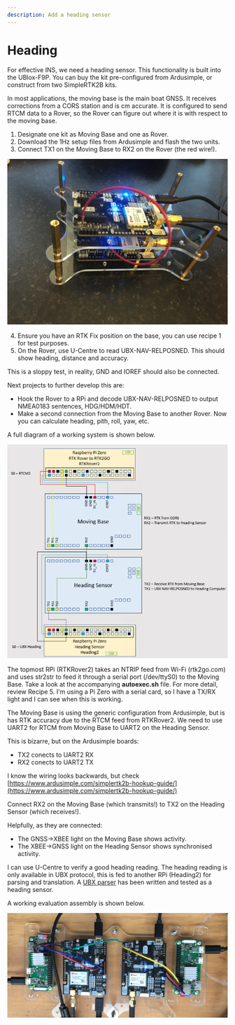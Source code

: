 ```yaml
---
description: Add a heading sensor
---
```


# Heading

For effective INS, we need a heading sensor. This functionality is built into the UBlox-F9P. You can buy the kit pre-configured from Ardusimple, or construct from two SimpleRTK2B kits.

In most applications, the moving base is the main boat GNSS. It receives corrections from a CORS station and is cm accurate. It is configured to send RTCM data to a Rover, so the Rover can figure out where it is with respect to the moving base.

1. Designate one kit as Moving Base and one as Rover.
2. Download the 1Hz setup files from Ardusimple and flash the two units.
3. Connect TX1 on the Moving Base to RX2 on the Rover (the red wire!).

[![](https://github.com/IOTECH-Donegal/RTK/raw/main/Recipe4/MovingBase.jpg)](https://github.com/IOTECH-Donegal/RTK/blob/main/Recipe4/MovingBase.jpg)

4. Ensure you have an RTK Fix position on the base, you can use recipe 1 for test purposes.
5. On the Rover, use U-Centre to read UBX-NAV-RELPOSNED. This should show heading, distance and accuracy.

This is a sloppy test, in reality, GND and IOREF should also be connected.

Next projects to further develop this are:

* Hook the Rover to a RPi and decode UBX-NAV-RELPOSNED to output NMEA0183 sentences, HDG/HDM/HDT.
* Make a second connection from the Moving Base to another Rover. Now you can calculate heading, pith, roll, yaw, etc.

A full diagram of a working system is shown below.

[![](https://github.com/IOTECH-Donegal/RTK/raw/main/Recipe4/RPi.jpg)](https://github.com/IOTECH-Donegal/RTK/blob/main/Recipe4/RPi.jpg)

The topmost RPi (RTKRover2) takes an NTRIP feed from Wi-Fi (rtk2go.com) and uses str2str to feed it through a serial port (/dev/ttyS0) to the Moving Base. Take a look at the accompanying **autoexec.sh** file. For more detail, review Recipe 5. I'm using a Pi Zero with a serial card, so I have a TX/RX light and I can see when this is working.

The Moving Base is using the generic configuration from Ardusimple, but is has RTK accuracy due to the RTCM feed from RTKRover2. We need to use UART2 for RTCM from Moving Base to UART2 on the Heading Sensor.

This is bizarre, but on the Ardusimple boards:

* TX2 conects to UART2 RX
* RX2 conects to UART2 TX

I know the wiring looks backwards, but check [https://www.ardusimple.com/simplertk2b-hookup-guide/](https://www.ardusimple.com/simplertk2b-hookup-guide/)

Connect RX2 on the Moving Base (which transmits!) to TX2 on the Heading Sensor (which receives!).

Helpfully, as they are connected:

* The GNSS->XBEE light on the Moving Base shows activity.
* The XBEE->GNSS light on the Heading Sensor shows synchronised activity.

I can use U-Centre to verify a good heading reading. The heading reading is only available in UBX protocol, this is fed to another RPi (Heading2) for parsing and translation. A [UBX parser](https://github.com/IOTECH-Donegal/HeadingSensor) has been written and tested as a heading sensor.

A working evaluation assembly is shown below.

[![](https://github.com/IOTECH-Donegal/RTK/raw/main/Recipe4/Assembly.jpg)](https://github.com/IOTECH-Donegal/RTK/blob/main/Recipe4/Assembly.jpg)
